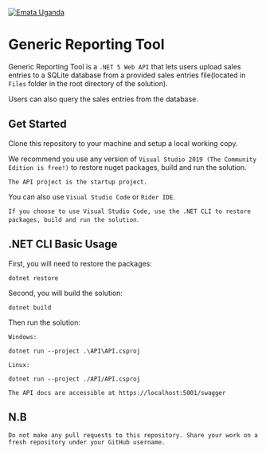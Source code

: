 [![Emata Uganda](https://assets.website-files.com/5e6609a9bc2ae58563237baf/5e662b804fda926f371531c6_Asset%202mdpi.png)](https://www.emata.ug/)

Generic Reporting Tool
======================

Generic Reporting Tool is a `.NET 5 Web API` that lets users upload sales entries to a SQLite database from a provided sales entries file(located in `Files` folder in the root directory of the solution). 

Users can also query the sales entries from the database.

## Get Started

Clone this repository to your machine and setup a local working copy.

We recommend you use any version of `Visual Studio 2019 (The Community Edition is free!)` to restore nuget packages, build and run the solution. 

`The API project is the startup project.`

You can also use `Visual Studio Code` or `Rider IDE`.

`If you choose to use Visual Studio Code, use the .NET CLI to restore packages, build and run the solution`.

## .NET CLI Basic Usage

First, you will need to restore the packages:
	
	dotnet restore
	
Second, you will build the solution:
	
	dotnet build

Then run the solution:

	Windows:
	
	dotnet run --project .\API\API.csproj
	
	Linux:
	
	dotnet run --project ./API/API.csproj
	
`The API docs are accessible at https://localhost:5001/swagger`
	
## N.B

`Do not make any pull requests to this repository. Share your work on a fresh repository under your GitHub username.`
